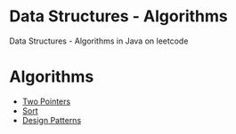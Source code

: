 # Data Structures - Algorithms
Data Structures - Algorithms in Java on leetcode

# Algorithms
- [Two Pointers](https://github.com/Programming-Everywhere/DataStructures-Algorithms/blob/master/TwoPointers.md)
- [Sort](https://github.com/Programming-Everywhere/DataStructures-Algorithms/blob/master/Sort.md)
- [Design Patterns]()

